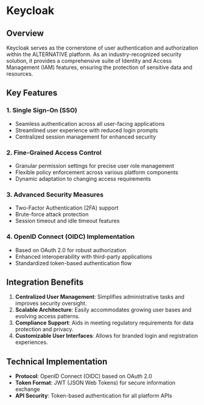 # Keycloak

## Overview

Keycloak serves as the cornerstone of user authentication and authorization within the ALTERNATIVE platform. As an industry-recognized security solution, it provides a comprehensive suite of Identity and Access Management (IAM) features, ensuring the protection of sensitive data and resources.

## Key Features

### 1. Single Sign-On (SSO)

- Seamless authentication across all user-facing applications
- Streamlined user experience with reduced login prompts
- Centralized session management for enhanced security

### 2. Fine-Grained Access Control

- Granular permission settings for precise user role management
- Flexible policy enforcement across various platform components
- Dynamic adaptation to changing access requirements

### 3. Advanced Security Measures

- Two-Factor Authentication (2FA) support
- Brute-force attack protection
- Session timeout and idle timeout features

### 4. OpenID Connect (OIDC) Implementation

- Based on OAuth 2.0 for robust authorization
- Enhanced interoperability with third-party applications
- Standardized token-based authentication flow

## Integration Benefits

1. **Centralized User Management**: Simplifies administrative tasks and improves security oversight.
2. **Scalable Architecture**: Easily accommodates growing user bases and evolving access patterns.
3. **Compliance Support**: Aids in meeting regulatory requirements for data protection and privacy.
4. **Customizable User Interfaces**: Allows for branded login and registration experiences.

## Technical Implementation

- **Protocol**: OpenID Connect (OIDC) based on OAuth 2.0
- **Token Format**: JWT (JSON Web Tokens) for secure information exchange
- **API Security**: Token-based authentication for all platform APIs

